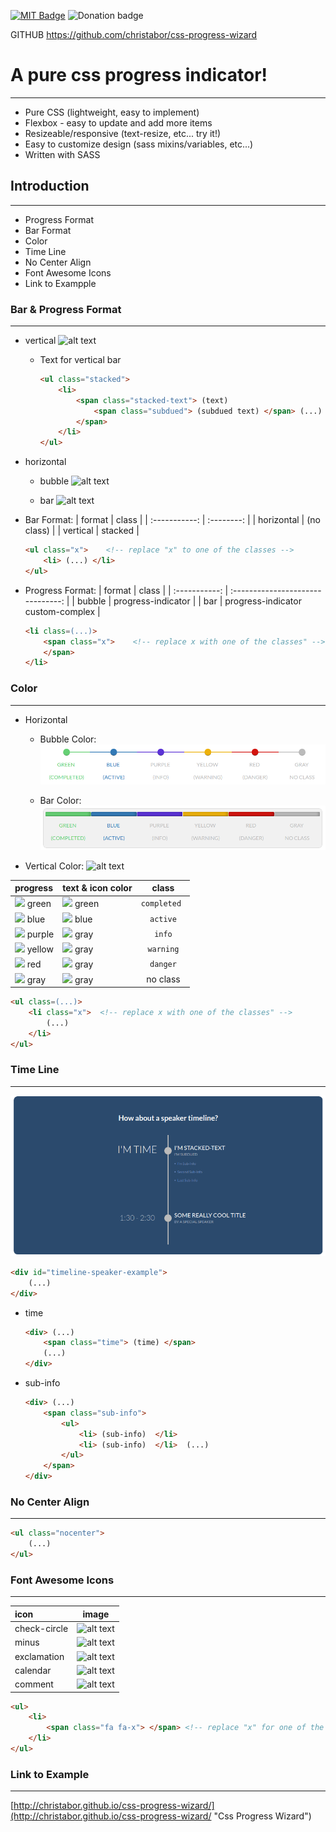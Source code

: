 [![MIT Badge](http://img.shields.io/badge/license-MIT-blue.svg)](https://raw.githubusercontent.com/christabor/css-progress-wizard/master/LICENSE)
![Donation badge](https://img.shields.io/gratipay/christabor.svg)

GITHUB https://github.com/christabor/css-progress-wizard

# A pure css progress indicator!
---
* Pure CSS (lightweight, easy to implement)
* Flexbox - easy to update and add more items
* Resizeable/responsive (text-resize, etc... try it!)
* Easy to customize design (sass mixins/variables, etc...)
* Written with SASS


## Introduction
---
* Progress Format
* Bar Format
* Color
* Time Line
* No Center Align
* Font Awesome Icons
* Link to Exampple


### Bar & Progress Format
---
* vertical
![alt text](https://github.com/maico910/css-progress-wizard/blob/maico910-patch-1/screenshots/VerticalBarExample.png?raw=true)
    - Text for vertical bar
        ```html
        <ul class="stacked">
            <li>
                <span class="stacked-text"> (text)
                    <span class="subdued"> (subdued text) </span> (...)
                </span>
            </li>
        </ul>
        ```
* horizontal
    * bubble
    ![alt text](https://github.com/maico910/css-progress-wizard/blob/maico910-patch-1/screenshots/BubbleExample.png?raw=true "Bubble")

    * bar
    ![alt text](https://github.com/maico910/css-progress-wizard/blob/maico910-patch-1/screenshots/BarExample.png?raw=true "Bar")

* Bar Format:
    |     format    |    class   |
   | :-----------: | :--------: |
   |  horizontal   | (no class) |
   |   vertical    |   stacked  |
    ```html
    <ul class="x">    <!-- replace "x" to one of the classes -->
        <li> (...) </li>
    </ul>
    ```


* Progress Format:
    |     format    |              class                |
   | :-----------:  | :-------------------------------: |
   |     bubble    |         progress-indicator        |
   |      bar      | progress-indicator custom-complex |
    ```html
    <li class=(...)>
        <span class="x">    <!-- replace x with one of the classes" -->
        </span>
    </li>
    ```


### Color
---

* Horizontal
    * Bubble Color:
![alt text](https://github.com/maico910/css-progress-wizard/blob/maico910-patch-1/screenshots/BubbleColor.png?raw=true)

    * Bar Color:
![alt text](https://github.com/maico910/css-progress-wizard/blob/maico910-patch-1/screenshots/BarColor.png?raw=true)

* Vertical Color:
![alt text](https://github.com/maico910/css-progress-wizard/blob/maico910-patch-1/screenshots/VerticalBarColor.png?raw=true)

 |                           progress                        |                    text & icon color                    |        class        |
   | :-------------------------------------------------------- | :-------------------------------------------------------- | :------------------:|
   |  ![](https://placehold.it/15/65d074/000000?text=+)  green |  ![](https://placehold.it/15/65d074/000000?text=+)  green |    `completed `     |
   |  ![](https://placehold.it/15/337AB7/000000?text=+)  blue  |  ![](https://placehold.it/15/337AB7/000000?text=+)  blue  |      `active`       |
   |  ![](https://placehold.it/15/5b32d6/000000?text=+) purple |  ![](https://placehold.it/15/bbb/000000?text=+)     gray  |       `info`        |
   |  ![](https://placehold.it/15/edb10a/000000?text=+) yellow |  ![](https://placehold.it/15/bbb/000000?text=+)     gray  |      `warning`      |
   |  ![](https://placehold.it/15/d3140f/000000?text=+)  red   |  ![](https://placehold.it/15/bbb/000000?text=+)     gray  |      `danger`       |
   |  ![](https://placehold.it/15/bbb/000000?text=+)     gray  |  ![](https://placehold.it/15/bbb/000000?text=+)     gray  |      no class       |

```html
<ul class=(...)>  
    <li class="x">  <!-- replace x with one of the classes" -->
        (...)
    </li>
</ul>
```

### Time Line
---
![alt text](https://github.com/maico910/css-progress-wizard/blob/maico910-patch-1/screenshots/TimeLine.png?raw=true)
```html
<div id="timeline-speaker-example">
    (...)
</div>
```
- time
    ```html
    <div> (...)
        <span class="time"> (time) </span>
        (...)
    </div>
    ```

- sub-info
    ```html
    <div> (...)
        <span class="sub-info">
            <ul>
                <li> (sub-info)  </li>
                <li> (sub-info)  </li>  (...)
            </ul>
        </span>
    </div>
    ```    

### No Center Align
---
```html
<ul class="nocenter">
    (...)
</ul>
```

### Font Awesome Icons
---
   |     icon     |                                                               image                                                                |
   | :----------- | :--------------------------------------------------------------------------------------------------------------------------------: |
   | check-circle | ![alt text](https://raw.githubusercontent.com/maico910/css-progress-wizard/maico910-patch-1/icons/check-circle.png "check-circle") |
   |    minus     | ![alt text](https://raw.githubusercontent.com/maico910/css-progress-wizard/maico910-patch-1/icons/minus.png "minus")               |
   |  exclamation | ![alt text](https://raw.githubusercontent.com/maico910/css-progress-wizard/maico910-patch-1/icons/exclamation.png "minus")         |
   |   calendar   | ![alt text](https://raw.githubusercontent.com/maico910/css-progress-wizard/maico910-patch-1/icons/calendar.png "Calendar")         |
   |    comment   | ![alt text](https://raw.githubusercontent.com/maico910/css-progress-wizard/maico910-patch-1/icons/comment.png "comment")           |

```html
<ul>
    <li>
        <span class="fa fa-x"> </span> <!-- replace "x" for one of the classes -->
    </li>
</ul>
```


### Link to Example
---
[http://christabor.github.io/css-progress-wizard/](http://christabor.github.io/css-progress-wizard/ "Css Progress Wizard")
